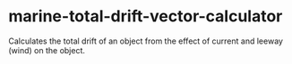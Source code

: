 # marine-total-drift-vector-calculator

Calculates the total drift of an object from the effect of current and leeway (wind) on the object.